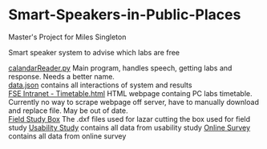# Smart-Speakers-in-Public-Places
Master's Project for Miles Singleton

Smart speaker system to advise which labs are free 

[calandarReader.py](https://github.com/virusnetwork/Smart-Speakers-in-Public-Places/blob/main/calandarReader.py) Main program, handles speech, getting labs and response. Needs a better name.<br/>
[data.json](https://github.com/virusnetwork/Smart-Speakers-in-Public-Places/blob/main/data.json) contains all interactions of system and results<br/>
[FSE Intranet - Timetable.html](https://github.com/virusnetwork/Smart-Speakers-in-Public-Places/blob/main/FSE%20Intranet%20-%20Timetable.html) HTML webpage containg PC labs timetable. Currently no way to scrape webpage off server, have to manually download and replace file. May be out of date.<br/>
[Field Study Box](https://github.com/virusnetwork/Smart-Speakers-in-Public-Places/tree/main/Field%20study%20box) The .dxf files used for lazar cutting the box used for field study
[Usability Study](https://github.com/virusnetwork/Smart-Speakers-in-Public-Places/tree/main/Usability%20Study) contains all data from usability study 
[Online Survey](https://github.com/virusnetwork/Smart-Speakers-in-Public-Places/tree/main/Online%20Survey) contains all data from online survey
